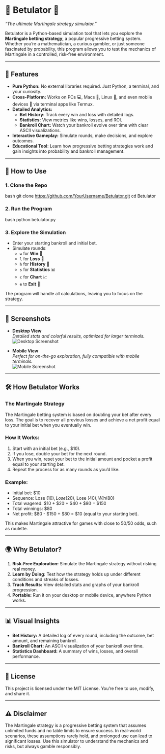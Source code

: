 # 🎲 Betulator 🎰  
_“The ultimate Martingale strategy simulator.”_

Betulator is a Python-based simulation tool that lets you explore the **Martingale betting strategy**, a popular progressive betting system. Whether you’re a mathematician, a curious gambler, or just someone fascinated by probability, this program allows you to test the mechanics of Martingale in a controlled, risk-free environment.  

---

## 🌟 **Features**  
- **Pure Python:** No external libraries required. Just Python, a terminal, and your curiosity.  
- **Cross-Platform:** Works on PCs 💻, Macs 🍏, Linux 🐧, and even mobile devices 📱 via terminal apps like Termux.  
- **Detailed Analytics:**  
  - **Bet History:** Track every win and loss with detailed logs.  
  - **Statistics:** View metrics like wins, losses, and ROI.  
  - **Bankroll Chart:** Watch your bankroll evolve over time with clear ASCII visualizations.  
- **Interactive Gameplay:** Simulate rounds, make decisions, and explore outcomes.  
- **Educational Tool:** Learn how progressive betting strategies work and gain insights into probability and bankroll management.

---

## 🚀 **How to Use**

### 1. Clone the Repo
bash
git clone https://github.com/YourUsername/Betulator.git
cd Betulator

### 2. Run the Program
bash
python betulator.py

### 3. Explore the Simulation
- Enter your starting bankroll and initial bet.
- Simulate rounds:
  - `w` for **Win** 🤑  
  - `l` for **Loss** 💸  
  - `h` for **History** 📜  
  - `s` for **Statistics** 📊  
  - `c` for **Chart** 📈  
  - `e` to **Exit** 🚪  

The program will handle all calculations, leaving you to focus on the strategy.

---

## 📸 **Screenshots**

- **Desktop View**  
  _Detailed stats and colorful results, optimized for larger terminals._  
  ![Desktop Screenshot](path/to/desktop-screenshot.png)

- **Mobile View**  
  _Perfect for on-the-go exploration, fully compatible with mobile terminals._  
  ![Mobile Screenshot](path/to/mobile-screenshot.png)

---

## 🛠️ **How Betulator Works**

### **The Martingale Strategy**  
The Martingale betting system is based on doubling your bet after every loss. The goal is to recover all previous losses and achieve a net profit equal to your initial bet when you eventually win.

### **How It Works:**  
1. Start with an initial bet (e.g., $10).  
2. If you lose, double your bet for the next round.  
3. When you win, reset your bet to the initial amount and pocket a profit equal to your starting bet.  
4. Repeat the process for as many rounds as you’d like.  

### **Example:**
- Initial bet: $10  
- Sequence: Lose ($10), Lose ($20), Lose ($40), Win ($80)  
- Total wagered: $10 + $20 + $40 + $80 = $150  
- Total winnings: $80  
- Net profit: $80 - $150 + $80 = $10 (equal to your starting bet).

This makes Martingale attractive for games with close to 50/50 odds, such as roulette.

---

## 🌍 **Why Betulator?**

1. **Risk-Free Exploration:** Simulate the Martingale strategy without risking real money.  
2. **Learn by Doing:** Test how the strategy holds up under different conditions and streaks of losses.  
3. **Track Results:** View detailed stats and graphs of your bankroll progression.  
4. **Portable:** Run it on your desktop or mobile device, anywhere Python works.  

---

## 📊 **Visual Insights**

- **Bet History:** A detailed log of every round, including the outcome, bet amount, and remaining bankroll.  
- **Bankroll Chart:** An ASCII visualization of your bankroll over time.  
- **Statistics Dashboard:** A summary of wins, losses, and overall performance.

---

## 📜 **License**

This project is licensed under the MIT License. You’re free to use, modify, and share it.

---

## ⚠️ **Disclaimer**

The Martingale strategy is a progressive betting system that assumes unlimited funds and no table limits to ensure success. In real-world scenarios, these assumptions rarely hold, and prolonged use can lead to significant losses. Use this simulator to understand the mechanics and risks, but always gamble responsibly.
